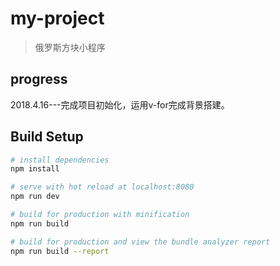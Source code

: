 # my-project

> 俄罗斯方块小程序

## progress
2018.4.16---完成项目初始化，运用v-for完成背景搭建。

## Build Setup

``` bash
# install dependencies
npm install

# serve with hot reload at localhost:8080
npm run dev

# build for production with minification
npm run build

# build for production and view the bundle analyzer report
npm run build --report
```

